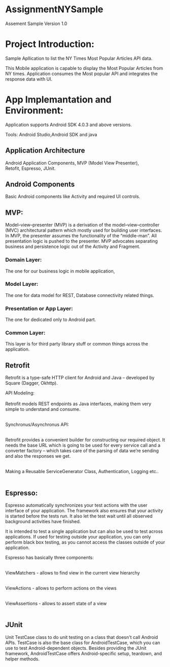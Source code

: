 # AssignmentNYSample
Assement Sample Version 1.0

# Project Introduction:
Sample Apllication to list the NY Times Most Popular Articles API data.

This Mobile application is capable to display the Most Popular Articles from NY times.
Application consumes the Most popular API and integrates the response data with UI.

# App Implemantation and Environment:

Application supports Android SDK 4.0.3 and above versions.

Tools: Android Studio,Android SDK and java

## Application Architecture

Android Application Components, 
MVP (Model View Presenter),  
Retofit, 
Espresso, 
JUnit.
## Android Components
 Basic Android components like Activity and required UI controls.
## MVP:
Model–view–presenter (MVP) is a derivation of the model–view–controller (MVC) architectural pattern which mostly used for building user interfaces. In MVP, the presenter assumes the functionality of the “middle-man”. All presentation logic is pushed to the presenter. MVP advocates separating business and persistence logic out of the Activity and Fragment.
### Domain Layer: 
The one for our business logic in mobile application, 
### Model Layer: 
The one for data model for REST, Database connectivity related things.
### Presentation or App Layer:
The one for dedicated only to Android part. 
### Common Layer:
This layer is for third party library stuff or common things across the application.

## Retrofit

Retrofit is a type-safe HTTP client for Android and Java – developed by Square (Dagger, Okhttp).<br/>

API Modeling:<br/><br/>
Retrofit models REST endpoints as Java interfaces, making them very simple to understand and consume.<br/><br/>

Synchronus/Asynchronus API:<br/><br/>

Retrofit provides a convenient builder for constructing our required object. 
It needs the base URL which is going to be used for every service call and a converter factory – which takes care of the parsing of data we’re sending and also the responses we get.<br/><br/>

Making a Reusable ServiceGenerator Class, Authentication, Logging etc..<br/><br/>

## Espresso:
Espresso automatically synchronizes your test actions with the user interface of your application. The framework also ensures that your activity is started before the tests run. It also let the test wait until all observed background activities have finished.

It is intended to test a single application but can also be used to test across applications. If used for testing outside your application, you can only perform black box testing, as you cannot access the classes outside of your application.<br/>

Espresso has basically three components:<br/><br/>

ViewMatchers - allows to find view in the current view hierarchy<br/><br/>

ViewActions - allows to perform actions on the views<br/><br/>

ViewAssertions - allows to assert state of a view<br/><br/>

## JUnit

Unit TestCase class to do unit testing on a class that doesn't call Android APIs. TestCase is also the base class for AndroidTestCase, which you can use to test Android-dependent objects. Besides providing the JUnit framework, AndroidTestCase offers Android-specific setup, teardown, and helper methods.

